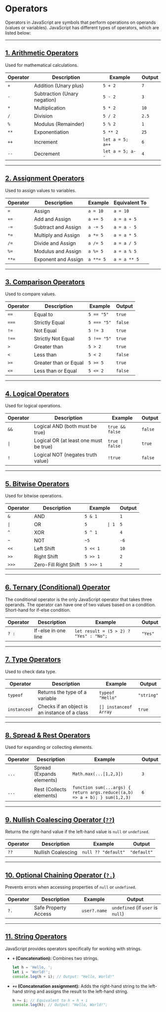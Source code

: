 # Operators

Operators in JavaScript are symbols that perform operations on operands (values or variables). JavaScript has different types of operators, which are listed below:

---

## **[1. Arithmetic Operators](./01-arithmetic-operators.md)**

Used for mathematical calculations.

| Operator | Description                  | Example          | Output |
| -------- | ---------------------------- | ---------------- | ------ |
| `+`      | Addition (Unary plus)        | `5 + 2`          | `7`    |
| `-`      | Subtraction (Unary negation) | `5 - 2`          | `3`    |
| `*`      | Multiplication               | `5 * 2`          | `10`   |
| `/`      | Division                     | `5 / 2`          | `2.5`  |
| `%`      | Modulus (Remainder)          | `5 % 2`          | `1`    |
| `**`     | Exponentiation               | `5 ** 2`         | `25`   |
| `++`     | Increment                    | `let a = 5; a++` | `6`    |
| `--`     | Decrement                    | `let a = 5; a--` | `4`    |

---

## **[2. Assignment Operators](https://www.notion.so/Assignment-Operators-18a0e3d49815802ba30ce568d3eb7a58?pvs=21)**

Used to assign values to variables.

| Operator | Description         | Example   | Equivalent To |
| -------- | ------------------- | --------- | ------------- |
| `=`      | Assign              | `a = 10`  | `a = 10`      |
| `+=`     | Add and Assign      | `a += 5`  | `a = a + 5`   |
| `-=`     | Subtract and Assign | `a -= 5`  | `a = a - 5`   |
| `*=`     | Multiply and Assign | `a *= 5`  | `a = a * 5`   |
| `/=`     | Divide and Assign   | `a /= 5`  | `a = a / 5`   |
| `%=`     | Modulus and Assign  | `a %= 5`  | `a = a % 5`   |
| `**=`    | Exponent and Assign | `a **= 5` | `a = a ** 5`  |

---

## **[3. Comparison Operators](https://www.notion.so/Comparison-Operators-18b0e3d49815807dbfa0fed1b00dda02?pvs=21)**

Used to compare values.

| Operator | Description           | Example     | Output  |
| -------- | --------------------- | ----------- | ------- |
| `==`     | Equal to              | `5 == "5"`  | `true`  |
| `===`    | Strictly Equal        | `5 === "5"` | `false` |
| `!=`     | Not Equal             | `5 != 3`    | `true`  |
| `!==`    | Strictly Not Equal    | `5 !== "5"` | `true`  |
| `>`      | Greater than          | `5 > 2`     | `true`  |
| `<`      | Less than             | `5 < 2`     | `false` |
| `>=`     | Greater than or Equal | `5 >= 5`    | `true`  |
| `<=`     | Less than or Equal    | `5 <= 2`    | `false` |

---

## **[4. Logical Operators](https://www.notion.so/Logical-Operators-18b0e3d49815802faf1ad80626c44e94?pvs=21)**

Used for logical operations.

| Operator | Description                            | Example         | Output  |
| -------- | -------------------------------------- | --------------- | ------- |
| `&&`     | Logical AND (both must be true)        | `true && false` | `false` |
| `\|`     | Logical OR (at least one must be true) | `true \| false` | `true`  |
| `!`      | Logical NOT (negates truth value)      | `!true`         | `false` |

---

## **[5. Bitwise Operators](https://www.notion.so/Bitwise-Operators-18b0e3d4981580d6af3af9c3982777ac?pvs=21)**

Used for bitwise operations.

| Operator | Description           | Example         | Output |
| -------- | --------------------- | --------------- | ------ |
| `&`      | AND                   | `5 & 1`         | `1`    |
| `\|`     | OR                    | `5        \| 1` | `5`    |
| `^`      | XOR                   | `5 ^ 1`         | `4`    |
| `~`      | NOT                   | `~5`            | `-6`   |
| `<<`     | Left Shift            | `5 << 1`        | `10`   |
| `>>`     | Right Shift           | `5 >> 1`        | `2`    |
| `>>>`    | Zero-Fill Right Shift | `5 >>> 1`       | `2`    |

---

## **[6. Ternary (Conditional) Operator](https://www.notion.so/Ternary-Conditional-Operator-18b0e3d498158069813fc40faa73d760?pvs=21)**

The conditional operator is the only JavaScript operator that takes three operands. The operator can have one of two values based on a condition. Short-hand for if-else condition.

| Operator | Description         | Example                                | Output  |
| -------- | ------------------- | -------------------------------------- | ------- |
| `? :`    | If-else in one line | `let result = (5 > 2) ? "Yes" : "No";` | `"Yes"` |

---

## **[7. Type Operators](https://www.notion.so/Type-Operators-18b0e3d498158071a81dd76c82bad55a?pvs=21)**

Used to check data type.

| Operator     | Description                                   | Example               | Output     |
| ------------ | --------------------------------------------- | --------------------- | ---------- |
| `typeof`     | Returns the type of a variable                | `typeof "Hello"`      | `"string"` |
| `instanceof` | Checks if an object is an instance of a class | `[] instanceof Array` | `true`     |

---

## **[8. Spread & Rest Operators](https://www.notion.so/Spread-Rest-Operators-18b0e3d4981580299db4e4c69295aafc?pvs=21)**

Used for expanding or collecting elements.

| Operator | Description               | Example                                                                    | Output |
| -------- | ------------------------- | -------------------------------------------------------------------------- | ------ |
| `...`    | Spread (Expands elements) | `Math.max(...[1,2,3])`                                                     | `3`    |
| `...`    | Rest (Collects elements)  | `function sum(...args) { return args.reduce((a,b) => a + b); } sum(1,2,3)` | `6`    |

---

## **[9. Nullish Coalescing Operator (`??`)](https://www.notion.so/Nullish-Coalescing-Operator-18b0e3d4981580bd886bc623317aaf1b?pvs=21)**

Returns the right-hand value if the left-hand value is `null` or `undefined`.

| Operator | Description        | Example             | Output      |
| -------- | ------------------ | ------------------- | ----------- |
| `??`     | Nullish Coalescing | `null ?? "default"` | `"default"` |

---

## **[10. Optional Chaining Operator (`?.`)](https://www.notion.so/Optional-Chaining-Operator-18b0e3d4981580558bf4d5644f0fc8d3?pvs=21)**

Prevents errors when accessing properties of `null` or `undefined`.

| Operator | Description          | Example      | Output                            |
| -------- | -------------------- | ------------ | --------------------------------- |
| `?.`     | Safe Property Access | `user?.name` | `undefined` (if `user` is `null`) |

---

## **[11. String Operators](https://www.notion.so/String-Operators-18b0e3d4981580d6b6eed807b4acd4af?pvs=21)**

JavaScript provides operators specifically for working with strings.

- **`+` (Concatenation):** Combines two strings.

  ```jsx
  let h = 'Hello, ';
  let i = 'World!';
  console.log(h + i); // Output: "Hello, World!"
  ```

- **`+=` (Concatenation assignment):** Adds the right-hand string to the left-hand string and assigns the result to the left-hand string.

  ```jsx
  h += i; // Equivalent to h = h + i
  console.log(h); // Output: "Hello, World!";
  ```
